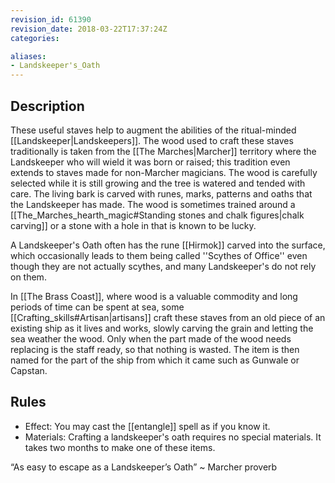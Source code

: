 ```yaml
---
revision_id: 61390
revision_date: 2018-03-22T17:37:24Z
categories:

aliases:
- Landskeeper's_Oath
---
```



## Description
These useful staves help to augment the abilities of the ritual-minded [[Landskeeper|Landskeepers]]. The wood used to craft these staves traditionally is taken from the [[The Marches|Marcher]] territory where the Landskeeper who will wield it was born or raised; this tradition even extends to staves made for non-Marcher magicians. The wood is carefully selected while it is still growing and the tree is watered and tended with care. The living bark is carved with runes, marks, patterns and oaths that the Landskeeper has made. The wood is sometimes trained around a [[The_Marches_hearth_magic#Standing stones and chalk figures|chalk carving]] or a stone with a hole in that is known to be lucky.

A Landskeeper's Oath often has the rune [[Hirmok]] carved into the surface, which occasionally leads to them being called ''Scythes of Office'' even though they are not actually scythes, and many Landskeeper's do not rely on them.

In [[The Brass Coast]], where wood is a valuable commodity and long periods of time can be spent at sea, some [[Crafting_skills#Artisan|artisans]] craft these staves from an old piece of an existing ship as it lives and works, slowly carving the grain and letting the sea weather the wood. Only when the part made of the wood needs replacing is the staff ready, so that nothing is wasted. The item is then named for the part of the ship from which it came such as Gunwale or Capstan.

## Rules

* Effect: You may cast the [[entangle]] spell as if you know it.
* Materials: Crafting a landskeeper's oath requires no special materials. It takes two months to make one of these items.


“As easy to escape as a Landskeeper’s Oath” ~ Marcher proverb

